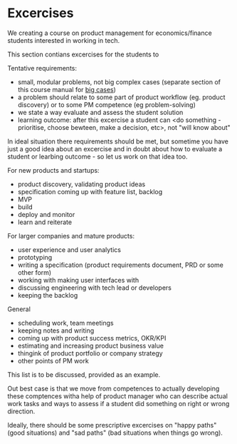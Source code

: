 Excercises
==========

We creating a course on product management for economics/finance students 
interested in working in tech.

This section contians excercises for the students to 

Tentative requirements:

- small, modular problems, not big complex cases (separate section of this course manual for [big cases](CASES.md))
- a problem should relate to some part of product workflow (eg. product discovery) or to some PM competence (eg problem-solving)
- we state a way evaluate and assess the student solution
- learning outcome: after this excercise a student can <do something - prioritise, choose bewteen, make a decision, etc>, not "will know about"  

In ideal situation there requirements should be met, but sometime you have just a good idea 
about an excercise and in doubt about how to evaluate a student or learbing outcome - so let us 
work on that idea too.

For new products and startups:

- product discovery, validating product ideas
- specification coming up with feature list, backlog
- MVP
- build 
- deploy and monitor 
- learn and reiterate

For larger companies and mature products:

- user experience and user analytics
- prototyping
- writing a specification (product requirements document, PRD or some other form)
- working with making user interfaces with 
- discussing engineering with tech lead or developers
- keeping the backlog

General 
- scheduling work, team meetings
- keeping notes and writing
- coming up with product success metrics, OKR/KPI 
- estimating and increasing product business value
- thingink of product portfolio or company strategy
- other points of PM work

This list is to be discussed, provided as an example. 

Out best case is that we move from competences to actually developing 
these comptences witha help of product manager who can describe 
actual work tasks and ways to assess if a student did something 
on right or wrong direction. 

Ideally, there should be some prescriptive excercises on "happy paths"
(good situations) and "sad paths" (bad situations when things go wrong).
 
